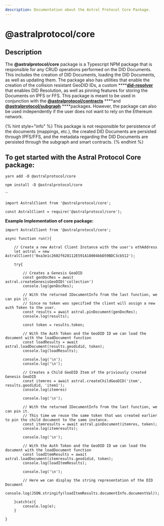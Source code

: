 ```yaml
---
description: Documentation about the Astral Protocol Core Package.
---
```


# @astralprotocol/core

## Description

The **@astralprotocol/core** package is a Typescript NPM package that is responsible for any CRUD operations performed on the DID Documents. This includes the creation of DID Documents, loading the DID Documents, as well as updating them. The package also has utilities that enable the creation of the collision resistant GeoDID IDs, a custom ****[**did-resolver**](https://github.com/decentralized-identity/did-resolver) that enables DID Resolution, as well as pinning features for storing the Documents on IPFS or FFS. This package is meant to be used in conjunction with the [**@astralprotocol/contracts**](../docs/) ****and [**@astralprotocol/subgraph**](../astralprotocol-subgraph.md) ****packages. However, the package can also be used independently if the user does not want to rely on the Ethereum network.

{% hint style="info" %}
This package is not responsible for persistence of the documents \(mappings, etc.\), the created DID Documents are persisted through IPFS/FFS, and the metadata regarding the DID Documents are persisted through the subgraph and smart contracts.
{% endhint %}

## **To get started with the Astral Protocol Core package:**

`yarn add -D @astralprotocol/core`

`npm install -D @astralprotocol/core`

\`\`

`import AstralClient from '@astralprotocol/core';`

`const AstralClient = require('@astralprotocol/core');`

**Example Implementation of core package:**

```text
import AstralClient from '@astralprotocol/core';

async function run(){

    // Create a new Astral Client Instance with the user's ethAddress
    let astral = new AstralClient('0xa3e1c2602f628112E591A18004bbD59BDC3cb512');
    
    try{
    
        // Creates a Genesis GeoDID 
        const genDocRes = await astral.createGenesisGeoDID('collection')
        console.log(genDocRes);

        // With the returned IDocumentInfo from the last function, we can pin it.
        // Since no token was specified the client will assign a new auth Token to the user.
        const results = await astral.pinDocument(genDocRes);
        console.log(results);

        const token = results.token;

        // With the Auth Token and the GeoDID ID we can load the document with the loadDocument function
        const loadResults = await astral.loadDocument(results.geodidid, token);
        console.log(loadResults);

        console.log('\n');
        console.log('\n');

        // Creates a Child GeoDID Item of the priviously created Genesis GeoDID
        const itemres = await astral.createChildGeoDID('item', results.geodidid, 'item1');
        console.log(itemres)

        console.log('\n');

        // With the returned IDocumentInfo from the last function, we can pin it.
        // This time we reuse the same token that was created earlier to pin the child document to the same instance.
        const itemresults = await astral.pinDocument(itemres, token);
        console.log(itemresults);

        console.log('\n');

        // With the Auth Token and the GeoDID ID we can load the document with the loadDocument function
        const loadItemResults = await astral.loadDocument(itemresults.geodidid, token);
        console.log(loadItemResults);

        console.log('\n');

        // Here we can display the string representation of the DID Document
        console.log(JSON.stringify(loadItemResults.documentInfo.documentVal));

    }catch(e){
        console.log(e);
    }
    
}
```

